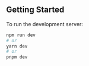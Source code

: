 ## Getting Started

To run the development server:

```bash
npm run dev
# or
yarn dev
# or
pnpm dev
```
